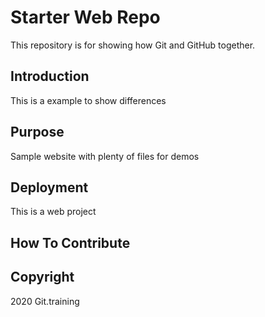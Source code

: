 # Starter Web Repo

This repository is for showing how Git and GitHub together.

## Introduction

This is a example to show differences

## Purpose

Sample website with plenty of files for demos

## Deployment

This is a web project

## How To Contribute

## Copyright

2020 Git.training
